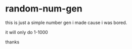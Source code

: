 # random-num-gen
this is just a simple number gen i made cause i was bored.

it will only do 1-1000

thanks 
